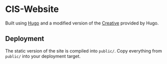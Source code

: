 # CIS-Website

Built using [Hugo](https://gohugo.io/) and a modified version of the [Creative](http://themes.gohugo.io/creative/) provided by Hugo.

## Deployment
The static version of the site is compiled into `public/`. Copy everything from `public/` into your deployment target.